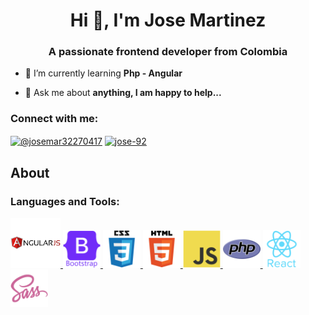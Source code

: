 <h1 align="center">Hi 👋, I'm Jose Martinez</h1>
<h3 align="center">A passionate frontend developer from Colombia</h3>

- 🌱 I’m currently learning **Php - Angular**

- 💬 Ask me about **anything, I am happy to help...**

<h3 align="left">Connect with me:</h3>
<p align="left">
<a href="https://twitter.com/@josemar32270417" letter-spacing: 2px; target="blank"><img align="center" src="https://cdn.jsdelivr.net/npm/simple-icons@3.0.1/icons/twitter.svg" alt="@josemar32270417" height="35" width="40" /></a>
<a href="https://discord.gg/jose-92" target="blank"><img align="center" src="https://cdn.jsdelivr.net/npm/simple-icons@3.0.1/icons/discord.svg" alt="jose-92" height="30" width="40" /></a>
</p>
<h2>About</h2>

<h3  align="left">Languages and Tools:</h3>
<p align="left" padding-right: 5px> <a  href="https://angular.io" target="_blank"> <img src="https://raw.githubusercontent.com/devicons/devicon/master/icons/angularjs/angularjs-original-wordmark.svg" alt="angularjs" width="80" height="80"/> </a> <a  padding-right: 5px href="https://getbootstrap.com" target="_blank"> <img src="https://raw.githubusercontent.com/devicons/devicon/master/icons/bootstrap/bootstrap-plain-wordmark.svg" alt="bootstrap" width="60" height="60"/> </a> <a  padding-right: 5px href="https://www.w3schools.com/css/" target="_blank"> <img src="https://raw.githubusercontent.com/devicons/devicon/master/icons/css3/css3-original-wordmark.svg" alt="css3" width="60" height="60"/> </a> <a  padding-right: 5px href="https://www.w3.org/html/" target="_blank"> <img src="https://raw.githubusercontent.com/devicons/devicon/master/icons/html5/html5-original-wordmark.svg" alt="html5" width="60" height="60"/> </a> <a href="https://developer.mozilla.org/en-US/docs/Web/JavaScript" target="_blank"> <img src="https://raw.githubusercontent.com/devicons/devicon/master/icons/javascript/javascript-original.svg" alt="javascript" width="60" height="60"/> </a> <a href="https://www.php.net" target="_blank"> <img src="https://raw.githubusercontent.com/devicons/devicon/master/icons/php/php-original.svg" alt="php" width="60" height="60"/> </a> <a href="https://reactjs.org/" target="_blank"> <img src="https://raw.githubusercontent.com/devicons/devicon/master/icons/react/react-original-wordmark.svg" alt="react" width="60" height="60"/> </a> <a href="https://sass-lang.com" target="_blank"> <img src="https://raw.githubusercontent.com/devicons/devicon/master/icons/sass/sass-original.svg" alt="sass" width="60" height="60"/> </a> </p>
